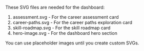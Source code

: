 These SVG files are needed for the dashboard:

1. assessment.svg - For the career assessment card
2. career-paths.svg - For the career paths exploration card
3. skill-roadmap.svg - For the skill roadmap card
4. hero-image.svg - For the dashboard hero section

You can use placeholder images until you create custom SVGs.
